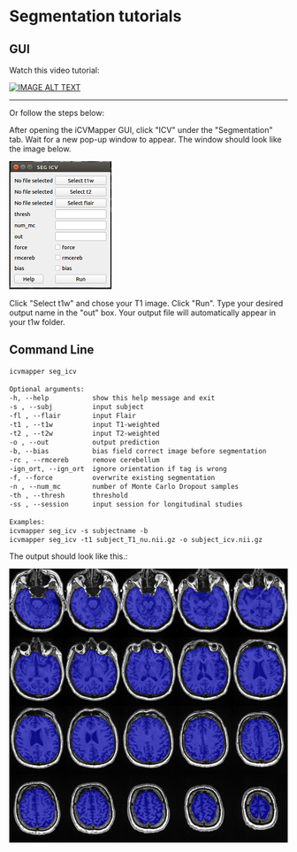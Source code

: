 # Segmentation tutorials

## GUI

Watch this video tutorial:

[![IMAGE ALT TEXT](https://img.youtube.com/vi/QF-1oIQ4eRA/0.jpg)](https://youtu.be/QF-1oIQ4eRA "ICV Seg")

-----

Or follow the steps below:

After opening the iCVMapper GUI, click "ICV" under the "Segmentation" tab. Wait for a new pop-up window to appear. The window should look like the image below.

![icv pop up window](images/icvmapper_seg_popup.png)

Click "Select t1w" and chose your T1 image. Click "Run".
Type your desired output name in the "out" box.
Your output file will automatically appear in your t1w folder.


## Command Line

    icvmapper seg_icv
    
    Optional arguments:
    -h, --help           show this help message and exit
    -s , --subj          input subject
    -fl , --flair        input Flair
    -t1 , --t1w          input T1-weighted
    -t2 , --t2w          input T2-weighted
    -o , --out           output prediction
    -b, --bias           bias field correct image before segmentation
    -rc , --rmcereb      remove cerebellum
    -ign_ort, --ign_ort  ignore orientation if tag is wrong
    -f, --force          overwrite existing segmentation
    -n , --num_mc        number of Monte Carlo Dropout samples
    -th , --thresh       threshold
    -ss , --session      input session for longitudinal studies
    
    Examples:
    icvmapper seg_icv -s subjectname -b
    icvmapper seg_icv -t1 subject_T1_nu.nii.gz -o subject_icv.nii.gz

The output should look like this.:

![icv segmentation](images/icv_seg_qc.png)
